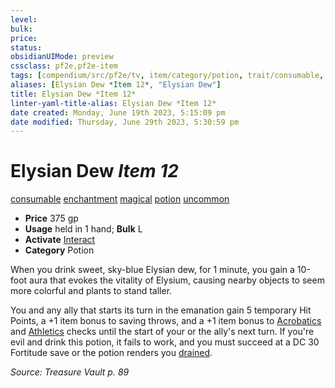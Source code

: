 ```yaml
---
level:
bulk:
price:
status:
obsidianUIMode: preview
cssclass: pf2e,pf2e-item
tags: [compendium/src/pf2e/tv, item/category/potion, trait/consumable, trait/enchantment, trait/magical, trait/potion, trait/uncommon]
aliases: [Elysian Dew *Item 12*, "Elysian Dew"]
title: Elysian Dew *Item 12*
linter-yaml-title-alias: Elysian Dew *Item 12*
date created: Monday, June 19th 2023, 5:15:09 pm
date modified: Thursday, June 29th 2023, 5:30:59 pm
---
```


# Elysian Dew *Item 12*

[consumable](rules/traits/consumable.md) [enchantment](rules/traits/enchantment.md) [magical](rules/traits/magical.md) [potion](rules/traits/potion.md) [uncommon](rules/traits/uncommon.md)  

- **Price** 375 gp
- **Usage** held in 1 hand; **Bulk** L
- **Activate** [Interact](rules/actions/interact.md)
- **Category** Potion

When you drink sweet, sky-blue Elysian dew, for 1 minute, you gain a 10-foot aura that evokes the vitality of Elysium, causing nearby objects to seem more colorful and plants to stand taller.

You and any ally that starts its turn in the emanation gain 5 temporary Hit Points, a +1 item bonus to saving throws, and a +1 item bonus to [Acrobatics](compendium/skills.md#Acrobatics) and [Athletics](compendium/skills.md#Athletics) checks until the start of your or the ally's next turn. If you're evil and drink this potion, it fails to work, and you must succeed at a DC 30 Fortitude save or the potion renders you [drained](rules/conditions.md#Drained).

*Source: Treasure Vault p. 89*
